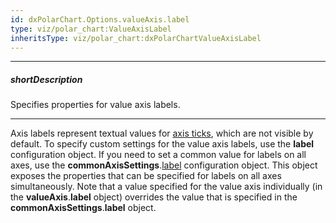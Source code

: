 ```yaml
---
id: dxPolarChart.Options.valueAxis.label
type: viz/polar_chart:ValueAxisLabel
inheritsType: viz/polar_chart:dxPolarChartValueAxisLabel
---
```

---
##### shortDescription
Specifies properties for value axis labels.

---
Axis labels represent textual values for [axis ticks](/concepts/05%20UI%20Components/PolarChart/10%20Visual%20Elements/060%20Axis%20Ticks/01%20Axis%20Ticks.md '/Documentation/Guide/UI_Components/PolarChart/Visual_Elements/#Axis_Ticks'), which are not visible by default. To specify custom settings for the value axis labels, use the **label** configuration object. If you need to set a common value for labels on all axes, use the **commonAxisSettings**.[label](/api-reference/10%20UI%20Components/dxPolarChart/1%20Configuration/commonAxisSettings/label '/Documentation/ApiReference/UI_Components/dxPolarChart/Configuration/commonAxisSettings/label/') configuration object. This object exposes the properties that can be specified for labels on all axes simultaneously. Note that a value specified for the value axis individually (in the **valueAxis**.**label** object) overrides the value that is specified in the **commonAxisSettings**.**label** object.